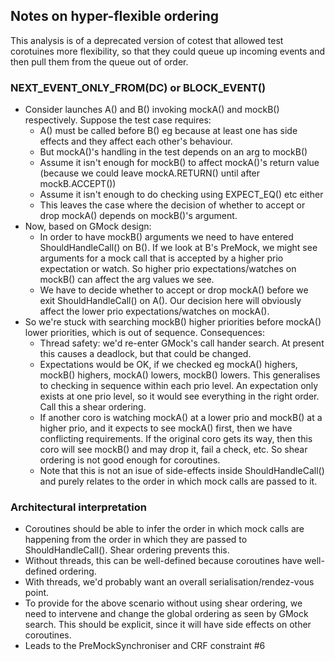 ## Notes on hyper-flexible ordering

This analysis is of a deprecated version of cotest that allowed test corotuines more
flexibility, so that they could queue up incoming events and then pull them from the queue out of order. 

### NEXT_EVENT_ONLY_FROM(DC) or BLOCK_EVENT()
 - Consider launches A() and B() invoking mockA() and mockB() respectively. Suppose the
   test case requires:
   - A() must be called before B() eg because at least one has side effects and 
     they affect each other's behaviour.
   - But mockA()'s handling in the test depends on an arg to mockB()
   - Assume it isn't enough for mockB() to affect mockA()'s return value 
     (because we could leave mockA.RETURN() until after mockB.ACCEPT())
   - Assume it isn't enough to do checking using EXPECT_EQ() etc either
   - This leaves the case where the decision of whether to accept or drop
     mockA() depends on mockB()'s argument.
 - Now, based on GMock design:
   - In order to have mockB() arguments we need to have entered ShouldHandleCall() 
     on B(). If we look at B's PreMock, we might see arguments for a mock 
     call that is accepted by a higher prio expectation or watch. So
     higher prio expectations/watches on mockB() can affect the arg values we see.
   - We have to decide whether to accept or drop mockA() before we exit
     ShouldHandleCall() on A(). Our decision here will obviously affect 
     the lower prio expectations/watches on mockA().
 - So we're stuck with searching mockB() higher priorities before mockA() 
   lower priorities, which is out of sequence. Consequences:
   - Thread safety: we'd re-enter GMock's call hander search. At present this
     causes a deadlock, but that could be changed. 
   - Expectations would be OK, if we checked eg mockA() highers, 
     mockB() highers, mockA() lowers, mockB() lowers. This generalises
     to checking in sequence within each prio level. An expectation only 
     exists at one prio level, so it would see everything in the right order.
     Call this a shear ordering.
   - If another coro is watching mockA() at a lower prio and mockB() at 
     a higher prio, and it expects to see mockA() first, then we have
     conflicting requirements. If the original coro gets its way, then
     this coro will see mockB() and may drop it, fail a check, etc.
     So shear ordering is not good enough for coroutines.
   - Note that this is not an isue of side-effects inside ShouldHandleCall()
     and purely relates to the order in which mock calls are passed to it.

### Architectural interpretation
 - Coroutines should be able to infer the order in which mock calls
   are happening from the order in which they are passed to 
   ShouldHandleCall(). Shear ordering prevents this.
 - Without threads, this can be well-defined because coroutines have 
   well-defined ordering. 
 - With threads, we'd probably want an overall serialisation/rendez-vous point.
 - To provide for the above scenario without using shear ordering, 
   we need to intervene and change the global ordering as seen
   by GMock search. This should be explicit, since it will have side
   effects on other coroutines. 
 - Leads to the PreMockSynchroniser and CRF constraint #6
